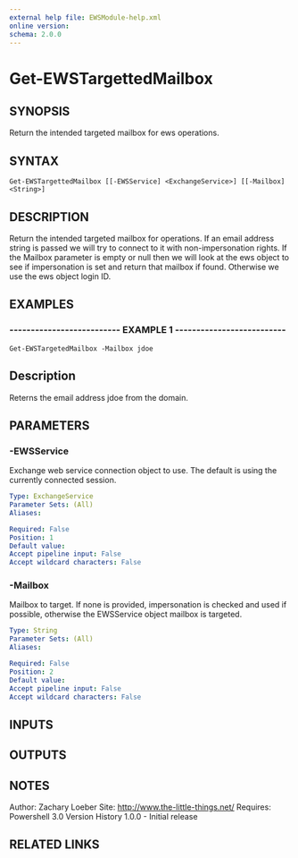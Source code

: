 ```yaml
---
external help file: EWSModule-help.xml
online version: 
schema: 2.0.0
---
```


# Get-EWSTargettedMailbox
## SYNOPSIS
Return the intended targeted mailbox for ews operations.

## SYNTAX

```
Get-EWSTargettedMailbox [[-EWSService] <ExchangeService>] [[-Mailbox] <String>]
```

## DESCRIPTION
Return the intended targeted mailbox for operations.
If an email address string is passed we will try to connect to it with non-impersonation rights.
If the Mailbox parameter is empty or null then we will look at the ews object to see if impersonation is set and return that mailbox if found.
Otherwise
we use the ews object login ID.

## EXAMPLES

### -------------------------- EXAMPLE 1 --------------------------
```
Get-EWSTargetedMailbox -Mailbox jdoe
```

Description
-----------
Reterns the email address jdoe from the domain.

## PARAMETERS

### -EWSService
Exchange web service connection object to use.
The default is using the currently connected session.

```yaml
Type: ExchangeService
Parameter Sets: (All)
Aliases: 

Required: False
Position: 1
Default value: 
Accept pipeline input: False
Accept wildcard characters: False
```

### -Mailbox
Mailbox to target.
If none is provided, impersonation is checked and used if possible, otherwise the EWSService object mailbox is targeted.

```yaml
Type: String
Parameter Sets: (All)
Aliases: 

Required: False
Position: 2
Default value: 
Accept pipeline input: False
Accept wildcard characters: False
```

## INPUTS

## OUTPUTS

## NOTES
Author: Zachary Loeber
Site: http://www.the-little-things.net/
Requires: Powershell 3.0
Version History
1.0.0 - Initial release

## RELATED LINKS

